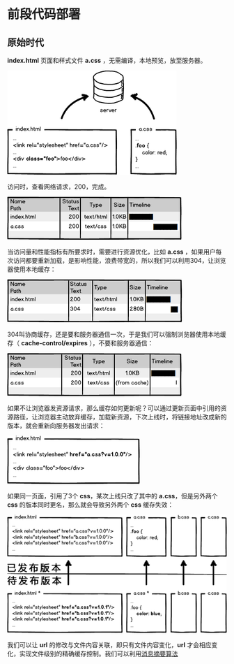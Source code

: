 # 前段代码部署

## 原始时代

**index.html** 页面和样式文件 **a.css** ，无需编译，本地预览，放至服务器。

![html1.png](img/html1.png)

访问时，查看网络请求，200，完成。

![html2.png](img/html2.png)

当访问量和性能指标有所要求时，需要进行资源优化，比如 **a.css** ，如果用户每次访问都要重新加载，是影响性能，浪费带宽的，所以我们可以利用304，让浏览器使用本地缓存：

![html3.png](img/html3.png)

304叫协商缓存，还是要和服务器通信一次，于是我们可以强制浏览器使用本地缓存（ **cache-control/expires** ），不要和服务器通信：

![html4.png](img/html4.png)

如果不让浏览器发资源请求，那么缓存如何更新呢？可以通过更新页面中引用的资源路径，让浏览器主动放弃缓存，加载新资源，下次上线时，将链接地址改成新的版本，就会重新向服务器发出请求：

![html5.png](img/html5.png)

如果同一页面，引用了3个 **css**，某次上线只改了其中的 **a.css**，但是另外两个 **css** 的版本同时更名，那么就会导致另外两个 **css** 缓存失效：

![html6.png](img/html6.png)

我们可以让 **url** 的修改与文件内容关联，即只有文件内容变化，**url** 才会相应变化，实现文件级别的精确缓存控制。我们可以利用[消息摘要算法](https://baike.baidu.com/item/%E6%B6%88%E6%81%AF%E6%91%98%E8%A6%81%E7%AE%97%E6%B3%95)